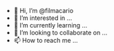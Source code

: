 - 👋 Hi, I’m @filmacario
- 👀 I’m interested in ...
- 🌱 I’m currently learning ...
- 💞️ I’m looking to collaborate on ...
- 📫 How to reach me ...

<!---
filmacario/filmacario is a ✨ special ✨ repository because its `README.md` (this file) appears on your GitHub profile.
You can click the Preview link to take a look at your changes.
--->

